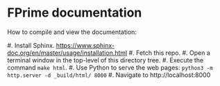 # FPrime documentation

How to compile and view the documentation:

#. Install Sphinx. https://www.sphinx-doc.org/en/master/usage/installation.html
#. Fetch this repo.
#. Open a terminal window in the top-level of this directory tree.
#. Execute the command `make html`.
#. Use Python to serve the web pages: `python3 -m http.server -d _build/html/ 8000`
#. Navigate to http://localhost:8000
